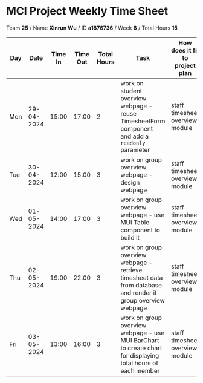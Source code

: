 # MCI Project Weekly Time Sheet

Team **25** / Name **Xinrun Wu** / ID **a1876736** / Week **8** / Total Hours **15**

| Day | Date       | Time In | Time Out | Total Hours | Task | How does it fit to project plan | Outcome/Next action |
| --- | ---------- | ------- | -------- | ----------- | ---- | ------------------------------- | ------------------- |
| Mon | 29-04-2024 |  15:00  | 17:00    | 2           | work on student overview webpage - reuse TimesheetForm component and add a `readonly` parameter  | staff timesheet overview module | made TimesheetForm read only |
| Tue | 30-04-2024 |  12:00  | 15:00    | 3           | work on group overview webpage - design webpage | staff timesheet overview module | create a design image | 
| Wed | 01-05-2024 |  14:00  | 17:00    | 3           | work on group overview webpage - use MUI Table component to build it | staff timesheet overview module | created a client component for group overview webpage |
| Thu | 02-05-2024 |  19:00  | 22:00    | 3           | work on group overview webpage - retrieve timesheet data from database and render it group overview webpage | staff timesheet overview module | retrieved timesheet data from database |
| Fri | 03-05-2024 |  13:00  | 16:00    | 3           | work on group overview webpage - use MUI BarChart to create chart for displaying total hours of each member | staff timesheet overview module | created charts in group overview page |
